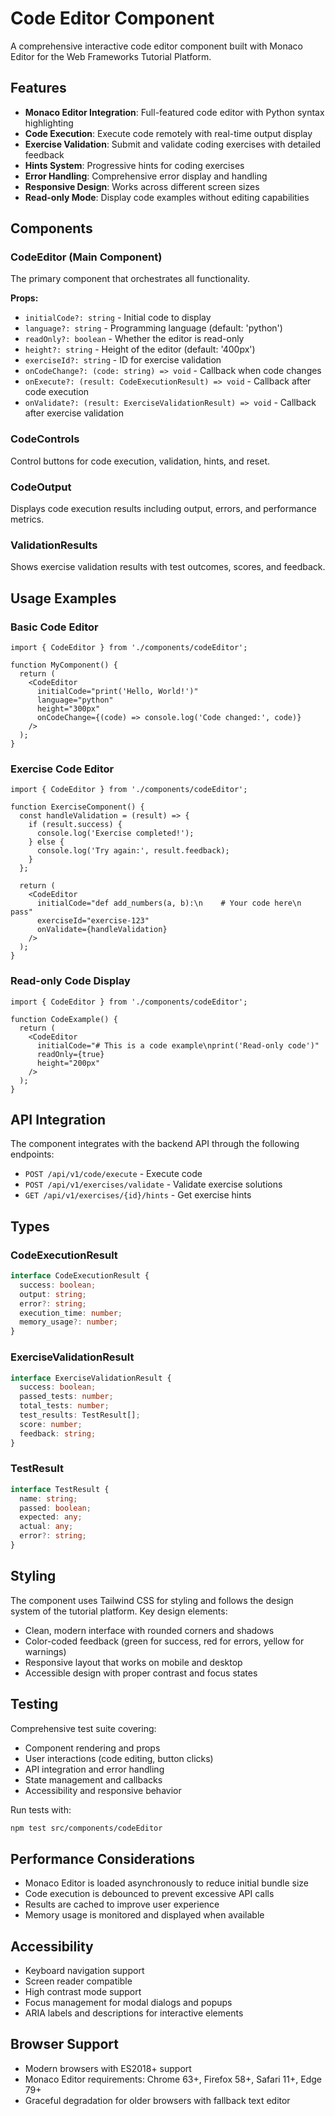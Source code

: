 # Code Editor Component

A comprehensive interactive code editor component built with Monaco Editor for the Web Frameworks Tutorial Platform.

## Features

- **Monaco Editor Integration**: Full-featured code editor with Python syntax highlighting
- **Code Execution**: Execute code remotely with real-time output display
- **Exercise Validation**: Submit and validate coding exercises with detailed feedback
- **Hints System**: Progressive hints for coding exercises
- **Error Handling**: Comprehensive error display and handling
- **Responsive Design**: Works across different screen sizes
- **Read-only Mode**: Display code examples without editing capabilities

## Components

### CodeEditor (Main Component)

The primary component that orchestrates all functionality.

**Props:**
- `initialCode?: string` - Initial code to display
- `language?: string` - Programming language (default: 'python')
- `readOnly?: boolean` - Whether the editor is read-only
- `height?: string` - Height of the editor (default: '400px')
- `exerciseId?: string` - ID for exercise validation
- `onCodeChange?: (code: string) => void` - Callback when code changes
- `onExecute?: (result: CodeExecutionResult) => void` - Callback after code execution
- `onValidate?: (result: ExerciseValidationResult) => void` - Callback after exercise validation

### CodeControls

Control buttons for code execution, validation, hints, and reset.

### CodeOutput

Displays code execution results including output, errors, and performance metrics.

### ValidationResults

Shows exercise validation results with test outcomes, scores, and feedback.

## Usage Examples

### Basic Code Editor

```tsx
import { CodeEditor } from './components/codeEditor';

function MyComponent() {
  return (
    <CodeEditor
      initialCode="print('Hello, World!')"
      language="python"
      height="300px"
      onCodeChange={(code) => console.log('Code changed:', code)}
    />
  );
}
```

### Exercise Code Editor

```tsx
import { CodeEditor } from './components/codeEditor';

function ExerciseComponent() {
  const handleValidation = (result) => {
    if (result.success) {
      console.log('Exercise completed!');
    } else {
      console.log('Try again:', result.feedback);
    }
  };

  return (
    <CodeEditor
      initialCode="def add_numbers(a, b):\n    # Your code here\n    pass"
      exerciseId="exercise-123"
      onValidate={handleValidation}
    />
  );
}
```

### Read-only Code Display

```tsx
import { CodeEditor } from './components/codeEditor';

function CodeExample() {
  return (
    <CodeEditor
      initialCode="# This is a code example\nprint('Read-only code')"
      readOnly={true}
      height="200px"
    />
  );
}
```

## API Integration

The component integrates with the backend API through the following endpoints:

- `POST /api/v1/code/execute` - Execute code
- `POST /api/v1/exercises/validate` - Validate exercise solutions
- `GET /api/v1/exercises/{id}/hints` - Get exercise hints

## Types

### CodeExecutionResult

```typescript
interface CodeExecutionResult {
  success: boolean;
  output: string;
  error?: string;
  execution_time: number;
  memory_usage?: number;
}
```

### ExerciseValidationResult

```typescript
interface ExerciseValidationResult {
  success: boolean;
  passed_tests: number;
  total_tests: number;
  test_results: TestResult[];
  score: number;
  feedback: string;
}
```

### TestResult

```typescript
interface TestResult {
  name: string;
  passed: boolean;
  expected: any;
  actual: any;
  error?: string;
}
```

## Styling

The component uses Tailwind CSS for styling and follows the design system of the tutorial platform. Key design elements:

- Clean, modern interface with rounded corners and shadows
- Color-coded feedback (green for success, red for errors, yellow for warnings)
- Responsive layout that works on mobile and desktop
- Accessible design with proper contrast and focus states

## Testing

Comprehensive test suite covering:

- Component rendering and props
- User interactions (code editing, button clicks)
- API integration and error handling
- State management and callbacks
- Accessibility and responsive behavior

Run tests with:
```bash
npm test src/components/codeEditor
```

## Performance Considerations

- Monaco Editor is loaded asynchronously to reduce initial bundle size
- Code execution is debounced to prevent excessive API calls
- Results are cached to improve user experience
- Memory usage is monitored and displayed when available

## Accessibility

- Keyboard navigation support
- Screen reader compatible
- High contrast mode support
- Focus management for modal dialogs and popups
- ARIA labels and descriptions for interactive elements

## Browser Support

- Modern browsers with ES2018+ support
- Monaco Editor requirements: Chrome 63+, Firefox 58+, Safari 11+, Edge 79+
- Graceful degradation for older browsers with fallback text editor